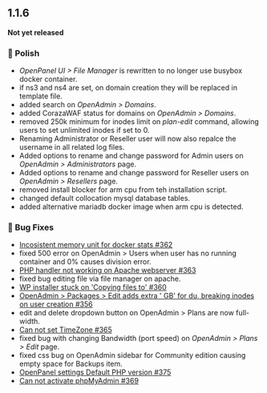 ## 1.1.6

**Not yet released**  


### 💅 Polish
- *OpenPanel UI > File Manager* is rewritten to no longer use busybox docker container.
- if ns3 and ns4 are set, on domain creation they will be replaced in template file.
- added search on *OpenAdmin > Domains*.
- added CorazaWAF status for domains on *OpenAdmin > Domains*.
- removed 250k minimum for inodes limit on *plan-edit* command, allowing users to set unlimited inodes if set to 0.
- Renaming Administrator or Reseller user will now also repalce the username in all related log files.
- Added options to rename and change password for Admin users on *OpenAdmin > Administrators* page.
- Added options to rename and change password for Reseller users on *OpenAdmin > Resellers* page.
- removed install blocker for arm cpu from teh installation script.
- changed default collocation mysql database tables.
- added alternative mariadb docker image when arm cpu is detected.


### 🐛 Bug Fixes
- [Incosistent memory unit for docker stats #362](https://github.com/stefanpejcic/OpenPanel/issues/362)
- fixed 500 error on OpenAdmin > Users when user has no running container and 0% causes division error.
- [PHP handler not working on Apache webserver #363](https://github.com/stefanpejcic/OpenPanel/issues/363)
- fixed bug editing file via file manager on apache.
- [WP installer stuck on 'Copying files to' #360](https://github.com/stefanpejcic/OpenPanel/issues/360)
- [OpenAdmin > Packages > Edit adds extra ' GB' for du, breaking inodes on user creation #356](https://github.com/stefanpejcic/OpenPanel/issues/356)
- edit and delete dropdown button on OpenAdmin > Plans are now full-width.
- [Can not set TimeZone #365](https://github.com/stefanpejcic/OpenPanel/issues/365)
- fixed bug with changing Bandwidth (port speed) on *OpenAdmin > Plans > Edit* page.
- fixed css bug on OpenAdmin sidebar for Community edition causing empty space for Backups item.
- [OpenPanel settings Default PHP version #375](https://github.com/stefanpejcic/OpenPanel/issues/375)
- [Can not activate phpMyAdmin #369](https://github.com/stefanpejcic/OpenPanel/issues/369)

